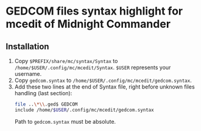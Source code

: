 # GEDCOM files syntax highlight for mcedit of Midnight Commander

## Installation

1. Copy `$PREFIX/share/mc/syntax/Syntax` to `/home/$USER/.config/mc/mcedit/Syntax`. `$USER` represents your username.
2. Copy `gedcom.syntax` to `/home/$USER/.config/mc/mcedit/gedcom.syntax`.
3. Add these two lines at the end of Syntax file, right before unknown files handling (last section):
   ```bash
   file ..\*\\.ged$ GEDCOM
   include /home/$USER/.config/mc/mcedit/gedcom.syntax
   ```
   Path to `gedcom.syntax` must be absolute.

